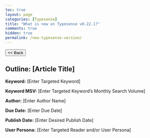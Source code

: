 ```yaml
---
toc: true
layout: page
categories: [Typesense]
title: "What is new on Typesense v0.22.1?"
comments: true
hidden: true
permalink: /new-typesense-version/
---
```


<button class="back-button" onclick="window.history.back()"><< Back</button>

## Outline: [Article Title]

**Keyword:** [Enter Targeted Keyword]

**Keyword MSV:** [Enter Targeted Keyword’s Monthly Search Volume]

**Author:** [Enter Author Name]

**Due Date:** [Enter Due Date]

**Publish Date:** [Enter Desired Publish Date]

**User Persona:** [Enter Targeted Reader and/or User Persona]

<br>
